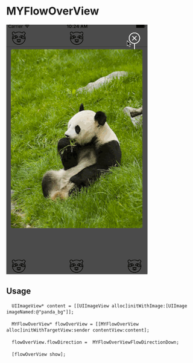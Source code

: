 # MYFlowOverView

<img src="./flow.gif"/>

## Usage


	  UIImageView* content = [[UIImageView alloc]initWithImage:[UIImage imageNamed:@"panda_bg"]];
	
	  MYFlowOverView* flowOverView = [[MYFlowOverView alloc]initWithTargetView:sender contentView:content];
	  
	  flowOverView.flowDirection =  MYFlowOverViewFlowDirectionDown;
	  
	  [flowOverView show];
